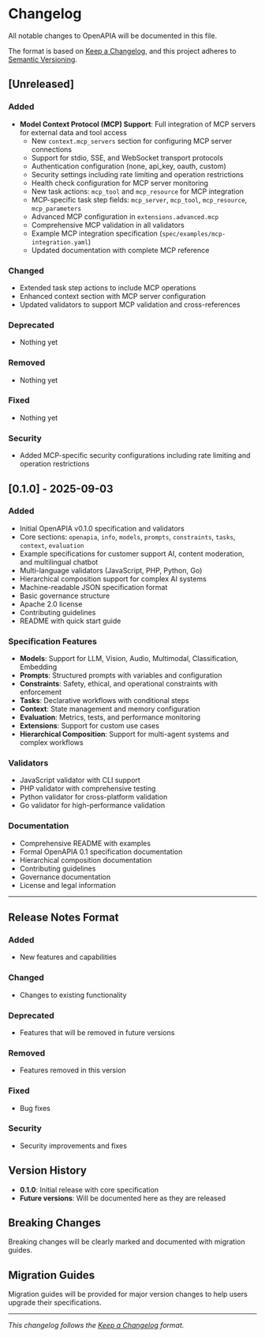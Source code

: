 # Changelog

All notable changes to OpenAPIA will be documented in this file.

The format is based on [Keep a Changelog](https://keepachangelog.com/en/1.0.0/),
and this project adheres to [Semantic Versioning](https://semver.org/spec/v2.0.0.html).

## [Unreleased]

### Added
- **Model Context Protocol (MCP) Support**: Full integration of MCP servers for external data and tool access
  - New `context.mcp_servers` section for configuring MCP server connections
  - Support for stdio, SSE, and WebSocket transport protocols
  - Authentication configuration (none, api_key, oauth, custom)
  - Security settings including rate limiting and operation restrictions
  - Health check configuration for MCP server monitoring
  - New task actions: `mcp_tool` and `mcp_resource` for MCP integration
  - MCP-specific task step fields: `mcp_server`, `mcp_tool`, `mcp_resource`, `mcp_parameters`
  - Advanced MCP configuration in `extensions.advanced.mcp`
  - Comprehensive MCP validation in all validators
  - Example MCP integration specification (`spec/examples/mcp-integration.yaml`)
  - Updated documentation with complete MCP reference

### Changed
- Extended task step actions to include MCP operations
- Enhanced context section with MCP server configuration
- Updated validators to support MCP validation and cross-references

### Deprecated
- Nothing yet

### Removed
- Nothing yet

### Fixed
- Nothing yet

### Security
- Added MCP-specific security configurations including rate limiting and operation restrictions

## [0.1.0] - 2025-09-03

### Added
- Initial OpenAPIA v0.1.0 specification and validators
- Core sections: `openapia`, `info`, `models`, `prompts`, `constraints`, `tasks`, `context`, `evaluation`
- Example specifications for customer support AI, content moderation, and multilingual chatbot
- Multi-language validators (JavaScript, PHP, Python, Go)
- Hierarchical composition support for complex AI systems
- Machine-readable JSON specification format
- Basic governance structure
- Apache 2.0 license
- Contributing guidelines
- README with quick start guide

### Specification Features
- **Models**: Support for LLM, Vision, Audio, Multimodal, Classification, Embedding
- **Prompts**: Structured prompts with variables and configuration
- **Constraints**: Safety, ethical, and operational constraints with enforcement
- **Tasks**: Declarative workflows with conditional steps
- **Context**: State management and memory configuration
- **Evaluation**: Metrics, tests, and performance monitoring
- **Extensions**: Support for custom use cases
- **Hierarchical Composition**: Support for multi-agent systems and complex workflows

### Validators
- JavaScript validator with CLI support
- PHP validator with comprehensive testing
- Python validator for cross-platform validation
- Go validator for high-performance validation

### Documentation
- Comprehensive README with examples
- Formal OpenAPIA 0.1 specification documentation
- Hierarchical composition documentation
- Contributing guidelines
- Governance documentation
- License and legal information

---

## Release Notes Format

### Added
- New features and capabilities

### Changed
- Changes to existing functionality

### Deprecated
- Features that will be removed in future versions

### Removed
- Features removed in this version

### Fixed
- Bug fixes

### Security
- Security improvements and fixes

## Version History

- **0.1.0**: Initial release with core specification
- **Future versions**: Will be documented here as they are released

## Breaking Changes

Breaking changes will be clearly marked and documented with migration guides.

## Migration Guides

Migration guides will be provided for major version changes to help users upgrade their specifications.

---

*This changelog follows the [Keep a Changelog](https://keepachangelog.com/en/1.0.0/) format.*

